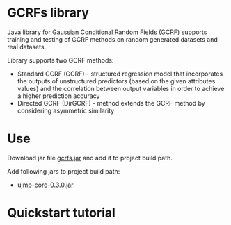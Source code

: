 GCRFs library
=====================
Java library for Gaussian Conditional Random Fields (GCRF) supports training and testing of GCRF methods on random generated datasets and real datasets.

Library supports two GCRF methods:
- Standard GCRF (GCRF) - structured regression model that incorporates the outputs of unstructured predictors (based on the given attributes values) and the correlation between output variables in order to achieve a higher prediction accuracy
- Directed GCRF (DirGCRF) -  method extends the GCRF method by considering asymmetric similarity

Use
=====================

Download jar file <a href="https://github.com/vujicictijana/Library/blob/master/gcrfs.jar?raw=true">gcrfs.jar</a> and add it to project build path.

Add following jars to project build path:
- <a href="central.maven.org/maven2/org/ujmp/ujmp-core/0.3.0/ujmp-core-0.3.0.jar">ujmp-core-0.3.0.jar</a>

Quickstart tutorial
=====================
